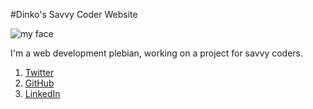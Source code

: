 #Dinko's Savvy Coder Website


![my face](https://pbs.twimg.com/profile_images/378800000427609721/c50b7445958e266822842f82fc0d16b8_400x400.jpeg)

I'm a web development plebian, working on a project for savvy coders.

1. [Twitter](https://twitter.com/14psigli)
2. [GitHub](https://github.com/NastygLi)
3. [LinkedIn](https://www.linkedin.com/in/dinko-karamfilov-996019a1/)
